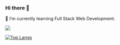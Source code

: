 ### Hi there 👋

🌱 I’m currently learning Full Stack Web Development.
<!--
**amal-biju/amal-biju** is a ✨ _special_ ✨ repository because its `README.md` (this file) appears on your GitHub profile.

Here are some ideas to get you started:

- 🔭 I’m currently working on ...
- 🌱 I’m currently learning ...
- 👯 I’m looking to collaborate on ...
- 🤔 I’m looking for help with ...
- 💬 Ask me about ...
- 📫 How to reach me: ...
- 😄 Pronouns: ...
- ⚡ Fun fact: ...

-->
<p>
  <img src="https://github-readme-stats.vercel.app/api?username=amal-biju&show_icons=true&theme=light&count_private=true" />
</p>

[![Top Langs](https://github-readme-stats.vercel.app/api/top-langs/?username=amal-biju&layout=compact&theme=light)](https://github.com/amal-biju/github-readme-stats)
